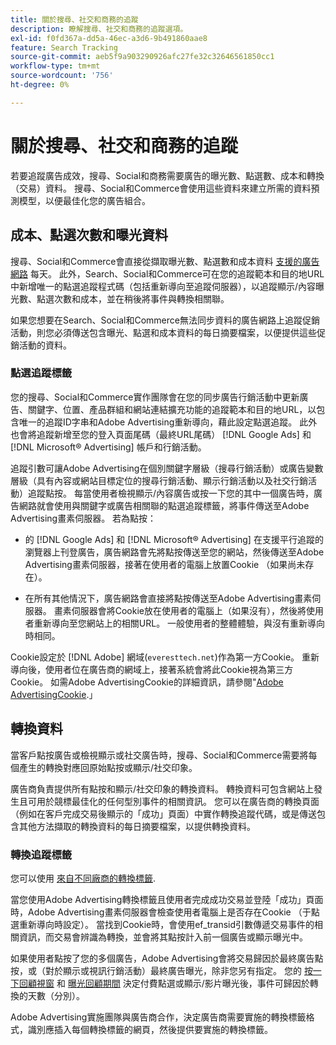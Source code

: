 ```yaml
---
title: 關於搜尋、社交和商務的追蹤
description: 瞭解搜尋、社交和商務的追蹤選項。
exl-id: f0fd367a-dd5a-46ec-a3d6-9b491860aae8
feature: Search Tracking
source-git-commit: aeb5f9a903290926afc27fe32c32646561850cc1
workflow-type: tm+mt
source-wordcount: '756'
ht-degree: 0%

---
```


# 關於搜尋、社交和商務的追蹤

若要追蹤廣告成效，搜尋、Social和商務需要廣告的曝光數、點選數、成本和轉換（交易）資料。 搜尋、Social和Commerce會使用這些資料來建立所需的資料預測模型，以便最佳化您的廣告組合。

## 成本、點選次數和曝光資料

搜尋、Social和Commerce會直接從擷取曝光數、點選數和成本資料 [支援的廣告網路](/help/search-social-commerce/introduction/supported-inventory.md) 每天。 此外，Search、Social和Commerce可在您的追蹤範本和目的地URL中新增唯一的點選追蹤程式碼（包括重新導向至追蹤伺服器），以追蹤顯示/內容曝光數、點選次數和成本，並在稍後將事件與轉換相關聯。

如果您想要在Search、Social和Commerce無法同步資料的廣告網路上追蹤促銷活動，則您必須傳送包含曝光、點選和成本資料的每日摘要檔案，以便提供這些促銷活動的資料。

### 點選追蹤標籤

您的搜尋、Social和Commerce實作團隊會在您的同步廣告行銷活動中更新廣告、關鍵字、位置、產品群組和網站連結擴充功能的追蹤範本和目的地URL，以包含唯一的追蹤ID字串和Adobe Advertising重新導向，藉此設定點選追蹤。 此外也會將追蹤新增至您的登入頁面尾碼（最終URL尾碼） [!DNL Google Ads] 和 [!DNL Microsoft® Advertising] 帳戶和行銷活動。

追蹤引數可讓Adobe Advertising在個別關鍵字層級（搜尋行銷活動）或廣告變數層級（具有內容或網站目標定位的搜尋行銷活動、顯示行銷活動以及社交行銷活動）追蹤點按。 每當使用者檢視顯示/內容廣告或按一下您的其中一個廣告時，廣告網路就會使用與關鍵字或廣告相關聯的點選追蹤標籤，將事件傳送至Adobe Advertising畫素伺服器。 若為點按：

* 的 [!DNL Google Ads] 和 [!DNL Microsoft® Advertising] 在支援平行追蹤的瀏覽器上刊登廣告，廣告網路會先將點按傳送至您的網站，然後傳送至Adobe Advertising畫素伺服器，接著在使用者的電腦上放置Cookie （如果尚未存在）。

* 在所有其他情況下，廣告網路會直接將點按傳送至Adobe Advertising畫素伺服器。 畫素伺服器會將Cookie放在使用者的電腦上（如果沒有），然後將使用者重新導向至您網站上的相關URL。 一般使用者的整體體驗，與沒有重新導向時相同。

Cookie設定於 [!DNL Adobe] 網域(`everesttech.net`)作為第一方Cookie。 重新導向後，使用者位在廣告商的網域上，接著系統會將此Cookie視為第三方Cookie。 如需Adobe AdvertisingCookie的詳細資訊，請參閱&quot;[Adobe AdvertisingCookie](https://experienceleague.adobe.com/docs/core-services/interface/ec-cookies/cookies-advertising-cloud.html).」

## 轉換資料

當客戶點按廣告或檢視顯示或社交廣告時，搜尋、Social和Commerce需要將每個產生的轉換對應回原始點按或顯示/社交印象。

廣告商負責提供所有點按和顯示/社交印象的轉換資料。 轉換資料可包含網站上發生且可用於競標最佳化的任何型別事件的相關資訊。 您可以在廣告商的轉換頁面（例如在客戶完成交易後顯示的「成功」頁面）中實作轉換追蹤代碼，或是傳送包含其他方法擷取的轉換資料的每日摘要檔案，以提供轉換資料。

### 轉換追蹤標籤

您可以使用 [來自不同廠商的轉換標籤](/help/search-social-commerce/tracking/conversion-tracking-about.md).

當您使用Adobe Advertising轉換標籤且使用者完成成功交易並登陸「成功」頁面時，Adobe Advertising畫素伺服器會檢查使用者電腦上是否存在Cookie （于點選重新導向時設定）。 當找到Cookie時，會使用ef_transid引數傳遞交易事件的相關資訊，而交易會辨識為轉換，並會將其點按計入前一個廣告或顯示曝光中。

如果使用者點按了您的多個廣告，Adobe Advertising會將交易歸因於最終廣告點按，或（對於顯示或視訊行銷活動）最終廣告曝光，除非您另有指定。 您的 [按一下回顧視窗](/help/search-social-commerce/glossary.md#c-d) 和 [曝光回顧期間](/help/search-social-commerce/glossary.md#i-j) 決定付費點選或顯示/影片曝光後，事件可歸因於轉換的天數（分別）。

Adobe Advertising實施團隊與廣告商合作，決定廣告商需要實施的轉換標籤格式，識別應插入每個轉換標籤的網頁，然後提供要實施的轉換標籤。
